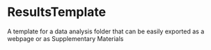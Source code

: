 # ResultsTemplate
A template for a data analysis folder that can be easily exported as a webpage or as Supplementary Materials
